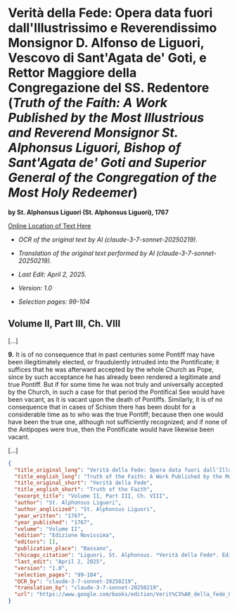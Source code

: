 # Verità della Fede: Opera data fuori dall'Illustrissimo e Reverendissimo Monsignor D. Alfonso de Liguori, Vescovo di Sant'Agata de' Goti, e Rettor Maggiore della Congregazione del SS. Redentore (*Truth of the Faith: A Work Published by the Most Illustrious and Reverend Monsignor St. Alphonsus Liguori, Bishop of Sant'Agata de' Goti and Superior General of the Congregation of the Most Holy Redeemer*)

**by St. Alphonsus Liguori (St. Alphonsus Liguori), 1767**

[Online Location of Text Here](https://www.google.com/books/edition/Verit%C3%A0_della_fede_Opera_data_fuori_dall/In3wgpb6mLoC?hl=en&gbpv=1&pg=PA99&printsec=frontcover)

- *OCR of the original text by AI (claude-3-7-sonnet-20250219).*

- *Translation of the original text performed by AI (claude-3-7-sonnet-20250219).*

- *Last Edit: April 2, 2025.*

- *Version: 1.0*

- *Selection pages: 99-104*

## Volume II, Part III, Ch. VIII

[...]

**9.** It is of no consequence that in past centuries some Pontiff may have been illegitimately elected, or fraudulently intruded into the Pontificate; it suffices that he was afterward accepted by the whole Church as Pope, since by such acceptance he has already been rendered a legitimate and true Pontiff. But if for some time he was not truly and universally accepted by the Church, in such a case for that period the Pontifical See would have been vacant, as it is vacant upon the death of Pontiffs. Similarly, it is of no consequence that in cases of Schism there has been doubt for a considerable time as to who was the true Pontiff; because then one would have been the true one, although not sufficiently recognized; and if none of the Antipopes were true, then the Pontificate would have likewise been vacant.

[...]

```json
{
  "title_original_long": "Verità della Fede: Opera data fuori dall'Illustrissimo e Reverendissimo Monsignor D. Alfonso de Liguori, Vescovo di Sant'Agata de' Goti, e Rettor Maggiore della Congregazione del SS. Redentore",
  "title_english_long": "Truth of the Faith: A Work Published by the Most Illustrious and Reverend Monsignor St. Alphonsus Liguori, Bishop of Sant'Agata de' Goti and Superior General of the Congregation of the Most Holy Redeemer",
  "title_original_short": "Verità della Fede",
  "title_english_short": "Truth of the Faith",
  "excerpt_title": "Volume II, Part III, Ch. VIII",
  "author": "St. Alphonsus Liguori",
  "author_anglicized": "St. Alphonsus Liguori",
  "year_written": "1767",
  "year_published": "1767",
  "volume": "Volume II",
  "edition": "Edizione Novissima",
  "editors": [],
  "publication_place": "Bassano",
  "chicago_citation": "Liguori, St. Alphonsus. *Verità della Fede*. Edizione Novissima. Volume II. Bassano: A spese Remondini, 1767.",
  "last_edit": "April 2, 2025",
  "version": "1.0",
  "selection_pages": "99-104",
  "OCR_by": "claude-3-7-sonnet-20250219",
  "translation_by": "claude-3-7-sonnet-20250219",
  "url": "https://www.google.com/books/edition/Verit%C3%A0_della_fede_Opera_data_fuori_dall/In3wgpb6mLoC?hl=en&gbpv=1&pg=PA99&printsec=frontcover"
}

```
